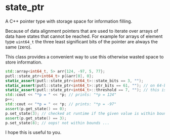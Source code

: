 # state_ptr
A C++ pointer type with storage space for information filling.

Because of data alignment pointers that are used to iterate over arrays of data have states that cannot be reached.
For example for arrays of element type `uint64_t` the three least significant bits of the pointer are always the same (zero).

This class provides a convenient way to use this otherwise wasted space to store information.

```c++
std::array<int64_t, 5> arr{124, -97, 5, 77};
putl::state_ptr<int64_t> p{&arr[0], 0};
static_assert(putl::state_ptr<int64_t>::state_bits == 3, "");
static_assert(putl::state_ptr<int64_t>::ptr_bits == 61, ""); // on 64-bit system
static_assert(putl::state_ptr<int64_t>::threshold == 7, ""); // this is the greater number that can be stored in the pointer's state
std::cout << "*p = " << *p; // prints: "*p = 124"
p++;
std::cout << "*p = " << *p; // prints: "*p = -97"
assert(p.get_state() == 0);
p.set_state(3); // checked at runtime if the given value is within bounds
assert(p.get_state() == 3);
p.set_state(8); // oops! not within bounds ...
```

I hope this is useful to you.
